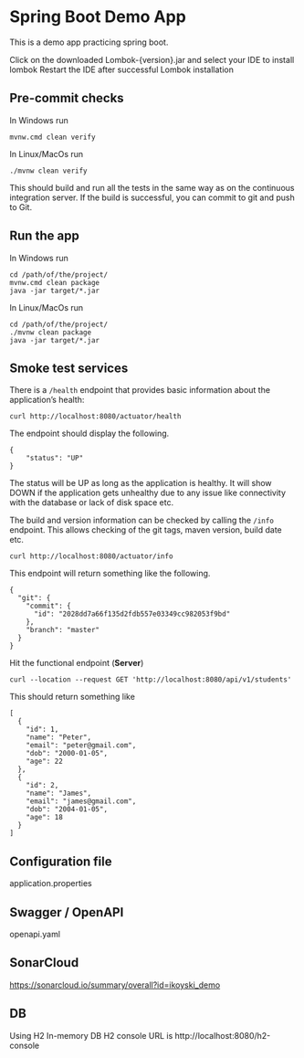 # Spring Boot Demo App

This is a demo app practicing spring boot.

Click on the downloaded Lombok-{version}.jar and select your IDE to install lombok
Restart the IDE after successful Lombok installation

## Pre-commit checks

In Windows run

```
mvnw.cmd clean verify
```

In Linux/MacOs run

```
./mvnw clean verify
```

This should build and run all the tests in the same way as on the continuous integration server.  If the build is successful, you can commit to git and push to Git.

## Run the app

In Windows run

```
cd /path/of/the/project/
mvnw.cmd clean package
java -jar target/*.jar
```
In Linux/MacOs run

```
cd /path/of/the/project/
./mvnw clean package
java -jar target/*.jar
```

## Smoke test services

There is a `/health` endpoint that provides basic information about the application’s health:

```
curl http://localhost:8080/actuator/health
```

The endpoint should display the following.

```
{
    "status": "UP"
}
```

The status will be UP as long as the application is healthy. It will show DOWN if the application gets 
unhealthy due to any issue like connectivity with the database or lack of disk space etc. 

The build and version information can be checked by calling the `/info` endpoint.  This allows checking of the git tags, maven version, build date etc.

```
curl http://localhost:8080/actuator/info
```

This endpoint will return something like the following.

```
{
  "git": {
    "commit": {
      "id": "2028dd7a66f135d2fdb557e03349cc982053f9bd"
    },
    "branch": "master"
  }
}
```

Hit the functional endpoint (**Server**)

```
curl --location --request GET 'http://localhost:8080/api/v1/students'
```

This should return something like

```
[
  {
    "id": 1,
    "name": "Peter",
    "email": "peter@gmail.com",
    "dob": "2000-01-05",
    "age": 22
  },
  {
    "id": 2,
    "name": "James",
    "email": "james@gmail.com",
    "dob": "2004-01-05",
    "age": 18
  }
]
```

## Configuration file

application.properties

## Swagger / OpenAPI

openapi.yaml

## SonarCloud

https://sonarcloud.io/summary/overall?id=ikoyski_demo

## DB

Using H2 In-memory DB
H2 console URL is http://localhost:8080/h2-console
